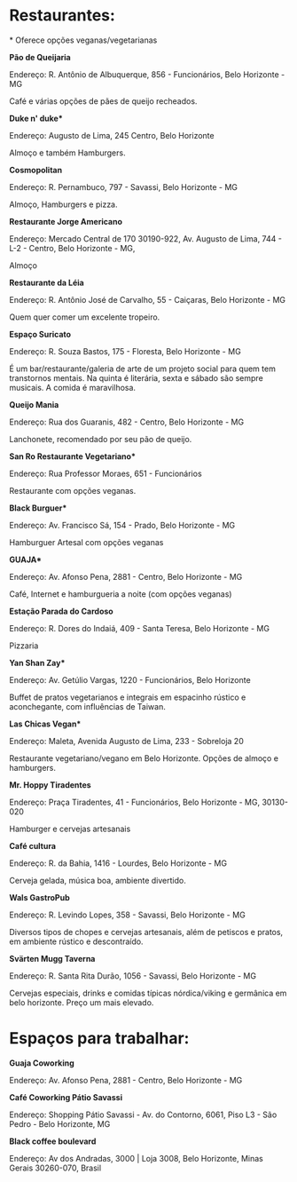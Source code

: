 # Restaurantes:

\* Oferece opções veganas/vegetarianas

**Pão de Queijaria**

Endereço: R. Antônio de Albuquerque, 856 - Funcionários, Belo Horizonte - MG

Café e várias opções de pães de queijo recheados.

**Duke n' duke\***

Endereço: Augusto de Lima, 245 Centro, Belo Horizonte

Almoço e também Hamburgers.

**Cosmopolitan**

Endereço: R. Pernambuco, 797 - Savassi, Belo Horizonte - MG

Almoço, Hamburgers e pizza.

**Restaurante Jorge Americano**

Endereço: Mercado Central de 170 30190-922, Av. Augusto de Lima, 744 - L-2 - Centro, Belo Horizonte - MG,

Almoço

**Restaurante da Léia**

Endereço: R. Antônio José de Carvalho, 55 - Caiçaras, Belo Horizonte - MG

Quem quer comer um excelente tropeiro.

**Espaço Suricato**

Endereço: R. Souza Bastos, 175 - Floresta, Belo Horizonte - MG

É um bar/restaurante/galeria de arte de um projeto social para quem tem transtornos mentais. Na quinta é literária, sexta e sábado são sempre musicais. A comida é maravilhosa.

**Queijo Mania**

Endereço: Rua dos Guaranis, 482 - Centro, Belo Horizonte - MG

Lanchonete, recomendado por seu pão de queijo.

**San Ro Restaurante Vegetariano\***

Endereço: Rua Professor Moraes, 651 - Funcionários

Restaurante com opções veganas.

**Black Burguer\***

Endereço: Av. Francisco Sá, 154 - Prado, Belo Horizonte - MG

Hamburguer Artesal com opções veganas

**GUAJA\***

Endereço: Av. Afonso Pena, 2881 - Centro, Belo Horizonte - MG

Café, Internet e hamburgueria a noite (com opções veganas)

**Estação Parada do Cardoso**

Endereço: R. Dores do Indaiá, 409 - Santa Teresa, Belo Horizonte - MG

Pizzaria

**Yan Shan Zay\***

Endereço: Av. Getúlio Vargas, 1220 - Funcionários, Belo Horizonte

Buffet de pratos vegetarianos e integrais em espacinho rústico e aconchegante, com influências de Taiwan.

**Las Chicas Vegan\***

Endereço: Maleta, Avenida Augusto de Lima, 233 - Sobreloja 20

Restaurante vegetariano/vegano em Belo Horizonte. Opções de almoço e hamburgers.

**Mr. Hoppy Tiradentes**

Endereço: Praça Tiradentes, 41 - Funcionários, Belo Horizonte - MG, 30130-020

Hamburger e cervejas artesanais

**Café cultura**

Endereço: R. da Bahia, 1416 - Lourdes, Belo Horizonte - MG

Cerveja gelada, música boa, ambiente divertido.

**Wals GastroPub**

Endereço: R. Levindo Lopes, 358 - Savassi, Belo Horizonte - MG

Diversos tipos de chopes e cervejas artesanais, além de petiscos e pratos, em ambiente rústico e descontraído.

**Svärten Mugg Taverna**

Endereço: R. Santa Rita Durão, 1056 - Savassi, Belo Horizonte - MG

Cervejas especiais, drinks e comidas típicas nórdica/viking e germânica em belo horizonte. Preço um mais elevado.

# Espaços para trabalhar:

**Guaja Coworking**

Endereço: Av. Afonso Pena, 2881 - Centro, Belo Horizonte - MG

**Café Coworking Pátio Savassi**

Endereço: Shopping Pátio Savassi - Av. do Contorno, 6061, Piso L3 - São Pedro - Belo Horizonte, MG

**Black coffee boulevard**

Endereço: Av dos Andradas, 3000 | Loja 3008, Belo Horizonte, Minas Gerais 30260-070, Brasil
